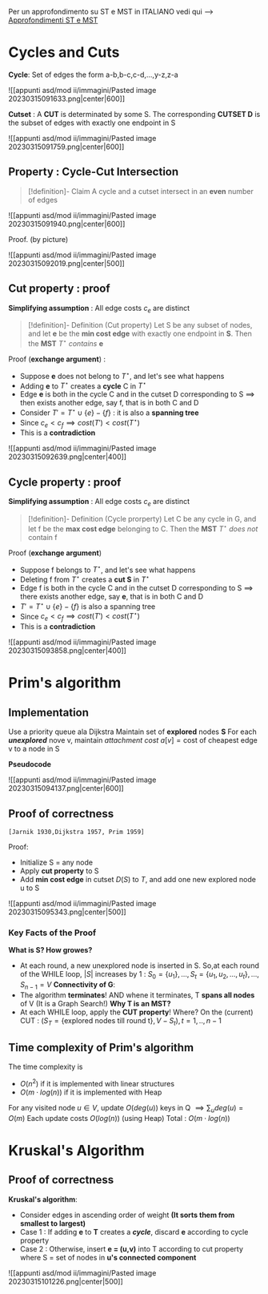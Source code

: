 
Per un approfondimento su ST e MST in ITALIANO vedi qui --> [Approfondimenti ST e MST](http://www.mat.uniroma2.it/~guala/08_Kruskal_2015.pdf)

# Cycles and Cuts

**Cycle**:  Set of edges the form a-b,b-c,c-d,...,y-z,z-a

![[appunti asd/mod ii/immagini/Pasted image 20230315091633.png|center|600]]

**Cutset** : A **CUT** is determinated by some S. The corresponding **CUTSET D** is the subset of edges with exactly one endpoint in S

![[appunti asd/mod ii/immagini/Pasted image 20230315091759.png|center|600]]


## Property : Cycle-Cut Intersection

>[!definition]- Claim
>A cycle and a cutset intersect in an **even** number of edges

![[appunti asd/mod ii/immagini/Pasted image 20230315091940.png|center|600]]

Proof. (by picture)

![[appunti asd/mod ii/immagini/Pasted image 20230315092019.png|center|500]]


## Cut property : proof

**Simplifying assumption** : All edge costs $c_e$ are distinct

>[!definition]- Definition (Cut property)
>Let S be any subset of nodes, and let **e** be the **min cost edge** with exactly one endpoint in **S**. Then the **MST** $T^\star$ _contains_ **e**

Proof (**exchange argument**) :

- Suppose **e** does not belong to $T^\star$, and let's see what happens
- Adding **e** to $T^\star$ creates a **cycle** C in $T^\star$ 
- Edge **e** is both in the cycle C and in the cutset D corresponding to S $\implies$ then exists another edge, say f, that is in both C and D
- Consider $T'=T^\star\cup\{e\}-\{f\}$ : it is also a **spanning tree** 
- Since $c_e\lt c_f\implies cost(T')\lt cost(T^\star)$
- This is a **contradiction**

![[appunti asd/mod ii/immagini/Pasted image 20230315092639.png|center|400]]


## Cycle property : proof

**Simplifying assumption** : All edge costs $c_e$ are distinct

>[!definition]- Definition (Cycle prorperty)
>Let C be any cycle in G, and let f be the **max cost edge** belonging to C. Then the **MST** $T^\star$ _does not_ contain f

Proof (**exchange argument**)

- Suppose f belongs to $T^\star$, and let's see what happens
- Deleting f from $T^\star$ creates a **cut S** in $T^\star$
- Edge f is both in the cycle C and in the cutset D corresponding to S $\implies$ there exists another edge, say **e**, that is in both C and D
- $T'=T^\star\cup\{e\}-\{f\}$ is also a spanning tree
- Since $c_e\lt c_f\implies cost(T')\lt cost(T^\star)$
- This is a **contradiction**

![[appunti asd/mod ii/immagini/Pasted image 20230315093858.png|center|400]]


# Prim's algorithm

## Implementation

Use a priority queue ala Dijkstra
Maintain set of **explored** nodes **S**
For each _**unexplored**_ nove v, maintain _attachment cost_ $a[v]=\text{cost of cheapest edge v to a node in S}$

**Pseudocode**

![[appunti asd/mod ii/immagini/Pasted image 20230315094137.png|center|600]]

## Proof of correctness

`[Jarnik 1930,Dijkstra 1957, Prim 1959]`

Proof:

- Initialize S = any node
- Apply **cut property** to S
- Add **min cost edge** in cutset $D(S)$ to $T$, and add one new explored node u to S

![[appunti asd/mod ii/immagini/Pasted image 20230315095343.png|center|500]]

### Key Facts of the Proof

**What is S? How growes?**
- At each round, a new unexplored node is inserted in S. So,at each round of the WHILE loop, $|S|$ increases by 1 : $S_0=\{u_1\},...,S_t=\{u_1,u_2,...,u_t\},...,S_{n-1}=V$
**Connectivity of G**:
- The algorithm **terminates**! AND whene it terminates, T **spans all nodes** of V (It is a Graph Search!)
**Why T is an MST?**
- At each WHILE loop, apply the **CUT property**! Where? On the (current) CUT : $(S_T=\{\text{explored nodes till round t}\},V-S_t),t=1,..,n-1$

## Time complexity of Prim's algorithm

The time complexity is 
- $O(n^2)$ if it is implemented with linear structures
- $O(m\cdot log(n))$ if it is implemented with Heap

For any visited node $u\in V$, update $O(deg(u))$ keys in Q $\implies\sum_udeg(u)=O(m)$
Each update costs $O(log (n))$ (using Heap)
Total : $O(m\cdot log(n))$


# Kruskal's Algorithm

## Proof of correctness

**Kruskal's algorithm**:
- Consider edges in ascending order of weight **(It sorts them from smallest to largest)**
- Case 1 : If adding **e** to **T** creates a _**cycle**_, discard **e** according to cycle property
- Case 2 : Otherwise, insert **e = (u,v)** into T according to cut property where S = set of nodes in **u's connected component**

![[appunti asd/mod ii/immagini/Pasted image 20230315101226.png|center|500]]


